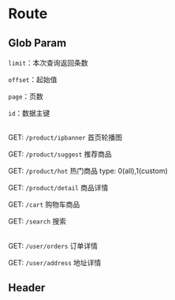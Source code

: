 # Route

## Glob Param

`limit`：本次查询返回条数

`offset`：起始值

`page`：页数

`id`：数据主键

## 

GET: `/product/ipbanner` 首页轮播图

GET: `/product/suggest` 推荐商品

GET: `/product/hot` 热门商品 type: 0(all),1(custom)

GET: `/product/detail` 商品详情



GET: `/cart` 购物车商品



GET: `/search` 搜索

## 

GET: `/user/orders` 订单详情

GET: `/user/address` 地址详情



## Header